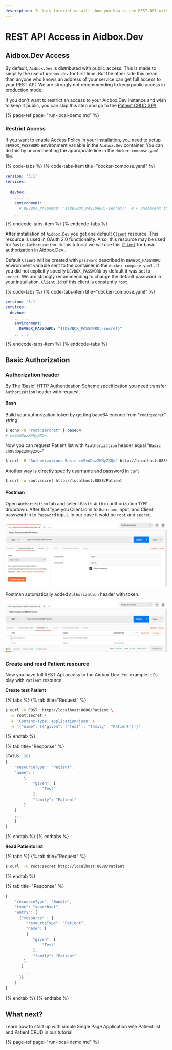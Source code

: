 ```yaml
---
description: In this tutorial we will show you how to use REST API with Aidbox.Dev.
---
```


# REST API Access in Aidbox.Dev

## Aidbox.Dev Access 

By default, `Aidbox.Dev` is distributed with public access. This is made to simplify the use of `Aidbox.dev` for first time. But the other side this mean than anyone who knows an address of your service can get full access to your REST API. We are strongly not recommending to keep public access in production mode.

If you don't want to restrict an access to your Aidbox.Dev instance and wish to keep it public, you can skip this step and go to the [Patient CRUD SPA](run-local-demo.md).

{% page-ref page="run-local-demo.md" %}

### Restrict Access

If you want to enable Access Policy in your installation, you need to setup `DEVBOX_PASSWORD` environment variable in the `Aidbox.Dev` container. You can do this by uncommenting the appropriate line in the `docker-compose.yaml` file.

{% code-tabs %}
{% code-tabs-item title="docker-compose.yaml" %}
```yaml
version: '3.1'
services:

  devbox:
    ......
    environment:
      # DEVBOX_PASSOWRD: "${DEVBOX_PASSOWRD:-secret}"  # < Uncomment this string
    ......
```
{% endcode-tabs-item %}
{% endcode-tabs %}

After installation of `Aidbox.Dev` you get one default [`Client`](../security/oauth-2.0/users-and-clients.md#client) resource. This resource is used in OAuth 2.0 functionality. Also, this resource may be used for `Basic Authorization`. In this tutorial we will use this [`Client`](../security/oauth-2.0/users-and-clients.md#client) for basic authorization in Aidbox.Dev .

Default `Client` will be created with `password` described in `DEVBOX_PASSWORD` environment variable sent to the container in the `docker-compose.yaml` . If you did not explicitly specify `DEVBOX_PASSWORD` by default it was set to `secret`. We are strongly recommending to change the default password in your installation. [`Client.id`](../security/oauth-2.0/users-and-clients.md#client) of this client is constantly `root`.

{% code-tabs %}
{% code-tabs-item title="docker-compose.yaml" %}
```yaml
version: '3.1'
services:
  devbox:
    ......
    environment:
      DEVBOX_PASSOWRD: "${DEVBOX_PASSOWRD:-secret}"
    ......
```
{% endcode-tabs-item %}
{% endcode-tabs %}

## Basic Authorization

### Authorization header

By [The 'Basic' HTTP Authentication Scheme](https://tools.ietf.org/html/rfc7617)[ ](https://tools.ietf.org/html/rfc7617)specification you need transfer `Authorization` header with request.

#### Bash

Build your authorization token by getting base64 encode from "`root`:`secret`" string.

```bash
$ echo -n "root:sercret" | base64
# cm9vdDpzZWNyZXQ=
```

Now you can request Patient list with `Aiuthorization` header equal "`Basic cm9vdDpzZWNyZXQ=`"

```bash
$ curl -H "Authorization: Basic cm9vdDpzZWNyZXQ=" http://localhost:8888/Patient
```

Another way is directly specify username and password in [`curl`](https://curl.haxx.se)

```bash
$ curl -u root:secret http://localhost:8888/Patient
```

#### Postman

Open `Authorization` tab and select `Basic Auth` in authorization `TYPE` dropdown. After that type you Client.id in to `Username` input, and Client password in to `Password` input. In our case it wold be `root` and `secret`.

![Username and Password](../.gitbook/assets/screen-shot-2018-10-22-at-12.36.39.png)

Postman automatically added `Authorization` header with token.

![Automatic build Authorization header](../.gitbook/assets/screen-shot-2018-10-22-at-12.36.52.png)

### Create and read Patient resource

Now you have full REST Api access to the Aidbox.Dev. For example let's play with `Patient` resource. 

**Create test Patient**

{% tabs %}
{% tab title="Request" %}
```bash
$ curl -X POST  http://localhost:8888/Patient \
  -u root:secret \
  -H 'Content-Type: application/json' \
  -d '{"name": [{"given": ["Test"], "family": "Patient"}]}'
```
{% endtab %}

{% tab title="Response" %}
```javascript
STATUS: 201
{
    "resourceType": "Patient",
    "name": [
        {
            "given": [
                "Test"
            ],
            "family": "Patient"
        }
    ]
    ...    
    }
}
```
{% endtab %}
{% endtabs %}

**Read Patients list**

{% tabs %}
{% tab title="Request" %}
```bash
$ curl  -u root:secret http://localhost:8888/Patient
```
{% endtab %}

{% tab title="Response" %}
```javascript
{
    "resourceType": "Bundle",
    "type": "searchset",
    "entry": [
      {"resource" : {
         "resourceType": "Patient",
         "name": [
         {
            "given": [
                "Test"
            ],
            "family": "Patient"
        }
       ]
       ....
      }}
    ]
}
```
{% endtab %}
{% endtabs %}

## What next?

Learn how to start up with simple Single Page Application with Patient list and Patient CRUD in our tutorial.

{% page-ref page="run-local-demo.md" %}









